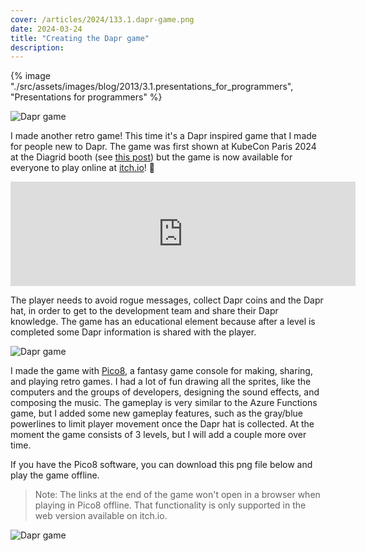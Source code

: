 ```yaml
---
cover: /articles/2024/133.1.dapr-game.png
date: 2024-03-24
title: "Creating the Dapr game"
description:
---
```


{% image "./src/assets/images/blog/2013/3.1.presentations_for_programmers", "Presentations for programmers" %}

![Dapr game](/articles/2024/133.2.dapr-game.gif)

I made another retro game! This time it's a Dapr inspired game that I made for people new to Dapr. The game was first shown at KubeCon Paris 2024 at the Diagrid booth (see [this post](./132.kubecon-paris-2024.md)) but the game is now available for everyone to play online at [itch.io](https://marcduiker.itch.io/dapr-game)! 🎉

<iframe frameborder="0" src="https://itch.io/embed/2163754" width="552" height="167"><a href="https://marcduiker.itch.io/dapr-game">The Dapr Game by marcduiker</a></iframe>

The player needs to avoid rogue messages, collect Dapr coins and the Dapr hat, in order to get to the development team and share their Dapr knowledge. The game has an educational element because after a level is completed some Dapr information is shared with the player.

![Dapr game](/articles/2024/133.4.dapr-game-sprite.png)

I made the game with [Pico8](https://www.lexaloffle.com/pico-8.php), a fantasy game console for making, sharing, and playing retro games. I had a lot of fun drawing all the sprites, like the computers and the groups of developers, designing the sound effects, and composing the music. The gameplay is very similar to the Azure Functions game, but I added some new gameplay features, such as the gray/blue powerlines to limit player movement once the Dapr hat is collected. At the moment the game consists of 3 levels, but I will add a couple more over time.

If you have the Pico8 software, you can download this png file below and play the game offline.

> Note: The links at the end of the game won't open in a browser when playing in Pico8 offline. That functionality is only supported in the web version available on itch.io.

![Dapr game](/articles/2024/133.3.pico8-dapr-cart.png)
